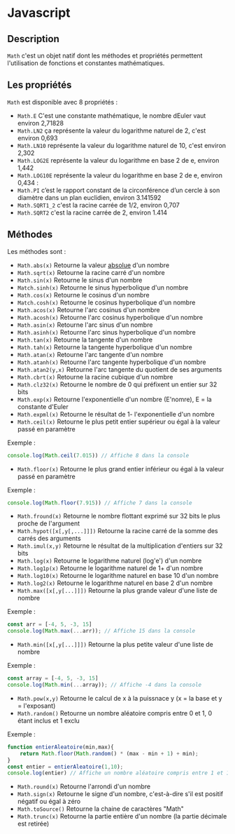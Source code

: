 # Javascript

## Description

`Math` c'est un objet natif dont les méthodes et propriétés permettent l'utilisation de fonctions et constantes mathématiques.

## Les propriétés

`Math` est disponible avec 8 propriétés : 

*   `Math.E` C'est une constante mathématique, le nombre dEuler vaut environ 2,71828
*   `Math.LN2` ça représente la valeur du logarithme naturel de 2, c'est environ 0,693
*   `Math.LN10` représente la valeur du logarithme naturel de 10, c'est environ 2,302
*   `Math.LOG2E` représente la valeur du logarithme en base 2 de e, environ 1,442 
*   `Math.LOG10E` représente la valeur du logarithme en base 2 de e, environ 0,434 :
*   `Math.PI`  c’est le rapport constant de la circonférence d’un cercle à son diamètre dans un plan euclidien, environ 3.141592
*   `Math.SQRT1_2` c'est la racine carrée de 1/2, environ 0,707
*   `Math.SQRT2` c'est la racine carrée de 2, environ 1.414

## Méthodes

Les méthodes sont : 

*   `Math.abs(x)` Retourne la valeur [absolue](https://fr.wikipedia.org/wiki/Valeur_absolue) d'un nombre
*   `Math.sqrt(x)` Retourne la racine carré d'un nombre 
*   `Math.sin(x)` Retourne le sinus d'un nombre
*   `Match.sinh(x)` Retourne le sinus hyperbolique d'un nombre
*   `Math.cos(x)` Retourne le cosinus d'un nombre
*   `Match.cosh(x)` Retourne le cosinus hyperbolique d'un nombre
*   `Math.acos(x)` Retourne l'arc cosinus d'un nombre
*   `Math.acosh(x)` Retourne l'arc cosinus hyperbolique d'un nombre
*   `Math.asin(x)` Retourne l'arc sinus d'un nombre
*   `Math.asinh(x)` Retourne l'arc sinus hyperbolique d'un nombre
*   `Math.tan(x)` Retourne la tangente d'un nombre
*   `Math.tah(x)` Retourne la tangente hyperbolique d'un nombre
*   `Math.atan(x)` Retourne l'arc tangente d'un nombre
*   `Math.atanh(x)` Retourne l'arc tangente hyperbolique d'un nombre
*   `Math.atan2(y,x)` Retourne l'arc tangente du quotient de ses arguments
*   `Math.cbrt(x)` Retourne la racine cubique d'un nombre
*   `Math.clz32(x)` Retourne le nombre de 0 qui préfixent un entier sur 32 bits
*   `Math.exp(x)` Retourne l'exponentielle d'un nombre (E'nomre), E = la constante d'Euler
*   `Math.expml(x)` Retourne le résultat de 1- l'exponentielle d'un nombre
*   `Math.ceil(x)` Retourne le plus petit entier supérieur ou égal à la valeur passé en paramètre

Exemple : 
```js
console.log(Math.ceil(7.015)) // Affiche 8 dans la console
```
*   `Math.floor(x)` Retourne le plus grand entier inférieur ou égal à la valeur passé en paramètre

Exemple : 
```js
console.log(Math.floor(7.915)) // Affiche 7 dans la console
```
*   `Math.fround(x)` Retourne le nombre flottant exprimé sur 32 bits le plus proche de l'argument
*   `Math.hypot([x[,y[,...]]])` Retourne la racine carré de la somme des carrés des arguments
*   `Math.imul(x,y)` Retourne le résultat de la multiplication d'entiers sur 32 bits
*   `Math.log(x)` Retourne le logarithme naturel (log'e') d'un nombre
*   `Math.log1p(x)` Retourne le logarithme naturel de 1+ d'un nombre
*   `Math.log10(x)` Retourne le logarithme naturel en base 10 d'un nombre
*   `Math.log2(x)` Retourne le logarithme naturel en base 2 d'un nombre
*   `Math.max([x[,y[...]]])` Retourne la plus grande valeur d'une liste de nombre

Exemple : 
```js
const arr = [-4, 5, -3, 15]
console.log(Math.max(...arr)); // Affiche 15 dans la console
```
*   `Math.min([x[,y[...]]])` Retourne la plus petite valeur d'une liste de nombre

Exemple : 
```js
const array = [-4, 5, -3, 15]
console.log(Math.min(...array)); // Affiche -4 dans la console 
```

*   `Math.pow(x,y)` Retourne le calcul de x à la puissnace y (x = la base et y = l'exposant)
*   `Math.random()` Retourne un nombre aléatoire compris entre 0 et 1, 0 étant inclus et 1 exclu

Exemple : 
```js
function entierAleatoire(min,max){
    return Math.floor(Math.random() * (max - min + 1) + min);
}
const entier = entierAleatoire(1,10);
console.log(entier) // Affiche un nombre aléatoire compris entre 1 et 10

```
*   `Math.round(x)` Retourne l'arrondi d'un nombre 
*   `Math.sign(x)` Retourne le signe d'un nombre, c'est-à-dire s'il est positif négatif ou égal à zéro
*   `Math.toSource()` Retourne la chaine de caractères "Math"
*   `Math.trunc(x)` Retourne la partie entière d'un nombre (la partie décimale est retirée)